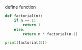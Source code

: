 define function
``` python
def factorial(n):
    if n == 1:
        return 1
    else:
        return n * factorial(n-1)

print(factorial(5))
```